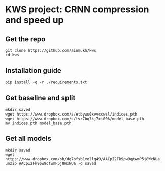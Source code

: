 # KWS project: CRNN compression and speed up

## Get the repo
```shell
git clone https://github.com/ainmukh/kws
cd kws
```

## Installation guide
```shell
pip install -q -r ./requirements.txt
```

## Get baseline and split
```shell
mkdir saved
wget https://www.dropbox.com/s/etbywu0xvvccwsl/indices.pth
wget https://www.dropbox.com/s/tvr7bq7kj7ct00k/model_base.pth
mv indices.pth model_base.pth
```
## Get all models
```shell
mkdir saved
wget https://www.dropbox.com/sh/dg7ofsb1xollq49/AACpI2Fk9pw9qtwmP5j8WxNUa
unzip AACpI2Fk9pw9qtwmP5j8WxNUa -d saved
```
